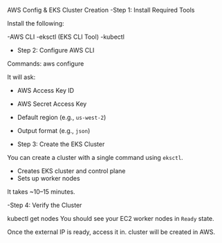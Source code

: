  AWS Config & EKS Cluster Creation
-Step 1: Install Required Tools

Install the following:

-AWS CLI
-eksctl (EKS CLI Tool)
-kubectl

- Step 2: Configure AWS CLI

Commands:
aws configure


It will ask:

- AWS Access Key ID
- AWS Secret Access Key
- Default region (e.g., `us-west-2`)
- Output format (e.g., `json`)


- Step 3: Create the EKS Cluster

You can create a cluster with a single command using `eksctl`.

- Creates EKS cluster and control plane
- Sets up worker nodes
  
It takes ~10–15 minutes.

-Step 4: Verify the Cluster


kubectl get nodes
You should see your EC2 worker nodes in `Ready` state.

Once the external IP is ready, access it in.
cluster will be created in AWS.
